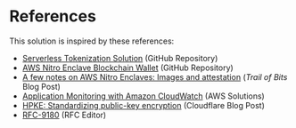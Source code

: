 # References

This solution is inspired by these references:

- [Serverless Tokenization Solution](https://github.com/aws-samples/aws-serverless-tokenization) (GitHub Repository)
- [AWS Nitro Enclave Blockchain Wallet](https://github.com/aws-samples/aws-nitro-enclave-blockchain-wallet) (GitHub Repository)
- [A few notes on AWS Nitro Enclaves: Images and attestation](https://blog.trailofbits.com/2024/02/16/a-few-notes-on-aws-nitro-enclaves-images-and-attestation/) (_Trail of Bits_ Blog Post)
- [Application Monitoring with Amazon CloudWatch](https://aws.amazon.com/solutions/implementations/application-monitoring-with-cloudwatch/) (AWS Solutions)
- [HPKE: Standardizing public-key encryption](https://blog.cloudflare.com/hybrid-public-key-encryption/) (Cloudflare Blog Post)
- [RFC-9180](https://www.rfc-editor.org/rfc/rfc9180.html) (RFC Editor)
